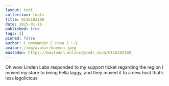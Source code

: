 ```yaml
---
layout: toot
collection: toots
title: 0116182100
date: 2025-01-16
published: true
tags: []
pinned: false
author: ⸸ commander ░ nova ⸸ :~$
avatar: /img/avatar/daemon.jpeg
mastodon: https://mastodon.online/@cmdr_nova/0116182100
---
```


Oh wow Linden Labs responded to my support ticket regarding the region I moved my store to being hella laggy, and they moved it to a new host that’s less lagolicious
